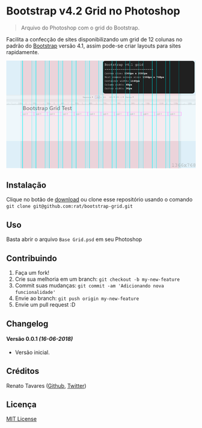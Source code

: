 # Bootstrap v4.2 Grid no Photoshop
> Arquivo do Photoshop com o grid do Bootstrap.

Facilita a confecção de sites disponibilizando um grid de 12 colunas no padrão do [Bootstrap][1] versão 4.1, assim pode-se criar layouts para sites rapidamente.

![Grid](grid.png)

## Instalação

Clique no botão de [download][2] ou clone esse repositório usando o comando `git clone git@github.com:rat/bootstrap-grid.git`

## Uso

Basta abrir o arquivo `Base Grid.psd` em seu Photoshop

## Contribuindo

1. Faça um fork!
2. Crie sua melhoria em um branch: `git checkout -b my-new-feature`
3. Commit suas mudanças: `git commit -am 'Adicionando nova funcionalidade'`
4. Envie ao branch: `git push origin my-new-feature`
5. Envie um pull request :D

## Changelog

#### Versão 0.0.1 *(16-06-2018)*

- Versão inicial.

## Créditos

Renato Tavares ([Github][3], [Twitter][4])

## Licença

[MIT License][5]

[1]: https://getbootstrap.com                                       "Bootstrap"
[2]: https://github.com/rat/bootstrap-grid/archive/master.zip       "Download arquivo PSD"
[3]: https://github.com/rat                                         "Github"
[4]: http://twitter.com/renatotavares                               "Twitter"
[5]: https://github.com/rat/bootstrap-grid/blob/master/LICENSE      "Licença MIT"
